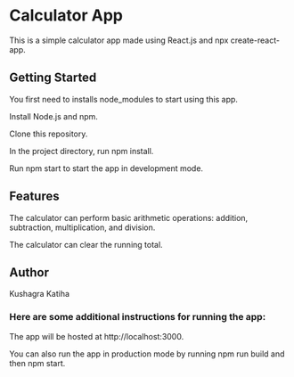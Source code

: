 # Calculator App

This is a simple calculator app made using React.js and npx create-react-app.

## Getting Started
You first need to installs node_modules to start using this app.

Install Node.js and npm.

Clone this repository.

In the project directory, run npm install.

Run npm start to start the app in development mode.

## Features
The calculator can perform basic arithmetic operations: addition, subtraction, multiplication, and division.

The calculator can clear the running total.

## Author
Kushagra Katiha

### Here are some additional instructions for running the app:

The app will be hosted at http://localhost:3000.

You can also run the app in production mode by running npm run build and then npm start.
